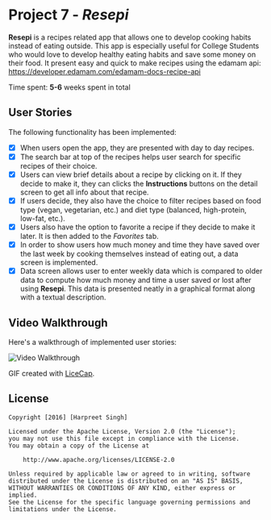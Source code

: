 # Project 7 - *Resepi*

**Resepi** is a recipes related app that allows one to develop cooking habits instead of eating outside. This app is especially useful for College Students who would love to develop healthy eating habits and save some money on their food. It present easy and quick to make recipes using the edamam api: https://developer.edamam.com/edamam-docs-recipe-api

Time spent: **5-6** weeks spent in total

## User Stories

The following functionality has been implemented:

- [x] When users open the app, they are presented with day to day recipes.
- [x] The search bar at top of the recipes helps user search for specific recipes of their choice.
- [x] Users can view brief details about a recipe by clicking on it. If they decide to make it, they can clicks the **Instructions** buttons on the detail screen to get all info about that recipe.
- [x] If users decide, they also have the choice to filter recipes based on food type (vegan, vegetarian, etc.) and diet type (balanced, high-protein, low-fat, etc.).
- [x] Users also have the option to favorite a recipe if they decide to make it later. It is then added to the *Favorites* tab.
- [x] In order to show users how much money and time they have saved over the last week by cooking themselves instead of eating out, a data screen is implemented.
- [x] Data screen allows user to enter weekly data which is compared to older data to compute how much money and time a user saved or lost after using **Resepi**. This data is presented neatly in a graphical format along with a textual description. 

## Video Walkthrough 

Here's a walkthrough of implemented user stories:

<img src='https://github.com/hshssingh4/Resepi/blob/master/RevisedResepi.gif' title='Video Walkthrough' width='' alt='Video Walkthrough' />

GIF created with [LiceCap](http://www.cockos.com/licecap/).

## License

    Copyright [2016] [Harpreet Singh]

    Licensed under the Apache License, Version 2.0 (the "License");
    you may not use this file except in compliance with the License.
    You may obtain a copy of the License at

        http://www.apache.org/licenses/LICENSE-2.0

    Unless required by applicable law or agreed to in writing, software
    distributed under the License is distributed on an "AS IS" BASIS,
    WITHOUT WARRANTIES OR CONDITIONS OF ANY KIND, either express or implied.
    See the License for the specific language governing permissions and
    limitations under the License.
